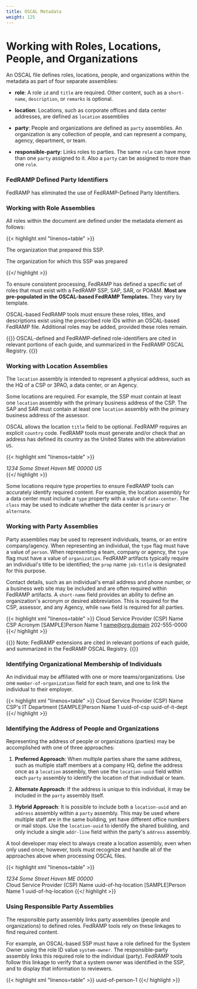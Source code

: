 ```yaml
---
title: OSCAL Metadata
weight: 125
---
```

# Working with Roles, Locations, People, and Organizations

An OSCAL file defines roles, locations, people, and organizations within the
metadata as part of four separate assemblies:

- **role**: A role `id` and `title` are required. Other content, such
    as a `short-name`, `description`, or `remarks` is optional.

- **location**: Locations, such as corporate offices and data center
    addresses, are defined as `location` assemblies

- **party**: People and organizations are defined as `party` assemblies.
    An organization is any collection of people, and can represent a
    company, agency, department, or team.

- **responsible-party**: Links roles to parties. The same `role` can
    have more than one `party` assigned to it. Also a `party` can be
    assigned to more than one `role`.

### FedRAMP Defined Party Identifiers

FedRAMP has eliminated the use of FedRAMP-Defined Party Identifiers.

### Working with Role Assemblies

All roles within the document are defined under the metadata element as
follows:

{{< highlight xml "linenos=table" >}}
<metadata>
    <!-- cut -->
    <role id="prepared-by">
        <title>Prepared By</title>
        <description>
          <p>The organization that prepared this SSP.</p>
        </description>
    </role>
    <role id="prepared-for">
        <title>Prepared For</title>
        <description>
          <p>The organization for which this SSP was prepared</p>
        </description>
    </role>
    <!-- cut -->
</metadata>
{{</ highlight >}}

To ensure consistent processing, FedRAMP has defined a specific set of
roles that must exist with a FedRAMP SSP, SAP, SAR, or POA&M. **Most are
pre-populated in the OSCAL-based FedRAMP Templates.** They vary by
template.

OSCAL-based FedRAMP tools must ensure these roles, titles, and
descriptions exist using the prescribed role IDs within an OSCAL-based
FedRAMP file. Additional roles may be added, provided these roles
remain.

{{<callout>}}
OSCAL-defined and FedRAMP-defined role-identifiers are cited in
relevant portions of each guide, and summarized in the FedRAMP OSCAL
Registry.
{{</callout>}}

### Working with Location Assemblies

The `location` assembly is intended to represent a physical address,
such as the HQ of a CSP or 3PAO, a data center, or an Agency.

Some locations are required. For example, the SSP must contain at
least one `location` assembly with the primary business address of the
CSP. The SAP and SAR must contain at least one `location` assembly with
the primary business address of the assessor.

OSCAL allows the location `title` field to be optional. FedRAMP requires
an explicit `country` code. FedRAMP tools must generate and/or check that
an address has defined its country as the United States with the abbreviation
`US`.

{{< highlight xml "linenos=table" >}}
<metadata>
    <!-- role -->
    <location uuid="uuid-of-hq-location">
        <title>CSP HQ</title>
        <address type="work">
            <addr-line>1234 Some Street</addr-line>
            <city>Haven</city>
            <state>ME</state>
            <postal-code>00000</postal-code>
            <country>US</country>
        </address>
        <prop name="type" class="primary" value="data-center"/>
    </location>
    <!-- party -->
</metadata>
{{</ highlight >}}

Some locations require type properties to ensure FedRAMP tools can
accurately identify required content. For example, the location assembly
for a data center must include a `type` property with a value of
`data-center`. The `class` may be used to indicate whether the data
center is `primary` or `alternate`.

### Working with Party Assemblies

Party assemblies may be used to represent individuals, teams, or an
entire company/agency. When representing an individual, the `type` flag
must have a value of `person`. When representing a team, company or
agency, the `type` flag must have a value of `organization`. FedRAMP
artifacts typically require an individual's title to be identified; the
`prop` name `job-title` is designated for this purpose.

Contact details, such as an individual's email address and phone
number, or a business web site may be included and are often required
within FedRAMP artifacts. A `short-name` field provides an ability to
define an organization's acronym or desired abbreviation. This is
required for the CSP, assessor, and any Agency, while `name` field 
is required for all parties.

{{< highlight xml "linenos=table" >}}
<metadata>
    <!-- role -->
    <party uuid="uuid-of-csp" type="organization">
        <name>Cloud Service Provider (CSP) Name</name>
        <short-name>CSP Acronym</short-name>
        <link href="https://www.csp.com" />
    </party>
    <party uuid="uuid-of-person-1" type="person">
        <name>[SAMPLE]Person Name 1</name>
        <prop name="job-title" value="Individual's Title"/>
        <email-address>name@org.domain</email-address>
        <telephone-number>202-555-0000</telephone-number>
    </party>
</metadata>
{{</ highlight >}}

{{<callout>}}
Note: FedRAMP extensions are cited in relevant portions of each guide, and summarized in the FedRAMP OSCAL Registry.
{{</callout>}}

### Identifying Organizational Membership of Individuals

An individual may be affiliated with one or more teams/organizations. Use one `member-of-organization` field for each team, and one to link the
individual to their employer.

{{< highlight xml "linenos=table" >}}
<metadata>
    <!-- role -->
    <party uuid="uuid-of-csp" type="organization">
        <name>Cloud Service Provider (CSP) Name</name>
    </party>
    <party uuid="uuid-of-it-dept" type="organization">
        <name>CSP's IT Department</name>
    </party>
    <party uuid="uuid-of-person-1" type="person">
        <name>[SAMPLE]Person Name 1</name>
        <member-of-organization>uuid-of-csp</member-of-organization>
        <member-of-organization>uuid-of-it-dept</member-of-organization>
    </party>
</metadata>
{{</ highlight >}}

### Identifying the Address of People and Organizations

Representing the address of people or organizations (parties) may be
accomplished with one of three approaches:

1. **Preferred Approach**: When multiple parties share the same address,
such as multiple staff members at a company HQ, define the address once
as a `location` assembly, then use the `location-uuid` field within each
`party` assembly to identify the location of that individual or team.
1. **Alternate Approach**: If the address is unique to this individual, it
may be included in the `party` assembly itself.

1. **Hybrid Approach**: It is possible to include both a `location-uuid` and
an `address` assembly within a `party` assembly. This may be used where
multiple staff are in the same building, yet have different office
numbers or mail stops. Use the `location-uuid` to identify the shared
building, and only include a single `addr-line` field within the party's
`address` assembly.

A tool developer may elect to always create a location assembly, even
when only used once; however, tools must recognize and handle all of the
approaches above when processing OSCAL files.

{{< highlight xml "linenos=table" >}}
<metadata>
    <!-- cut -->
    <location uuid="uuid-of-hq-location">
        <title>CSP HQ</title>
        <address type="work">
            <addr-line>1234 Some Street</addr-line>
            <city>Haven</city>
            <state>ME</state>
            <postal-code>00000</postal-code>
        </address>
    </location>
    <party uuid="uuid-of-csp" type="organization">
        <name>Cloud Service Provider (CSP) Name</name>
        <location-uuid>uuid-of-hq-location</location-uuid>
    </party>
    <party uuid="uuid-of-person-1" type="person">
        <name>[SAMPLE]Person Name 1</name>
        <prop name="mail-stop" value="A-1"/>
        <location-uuid>uuid-of-hq-location</location-uuid>
    </party>
</metadata>
{{</ highlight >}}

### Using Responsible Party Assemblies

The responsible party assembly links party assemblies (people and
organizations) to defined roles. FedRAMP tools rely on these linkages to
find required content.

For example, an OSCAL-based SSP must have a role defined for the System
Owner using the role ID value `system-owner`. The responsible-party
assembly links this required role to the individual (party). FedRAMP
tools follow this linkage to verify that a system owner was identified
in the SSP, and to display that information to reviewers.

{{< highlight xml "linenos=table" >}}
<metadata>
    <!-- party -->
    <responsible-party role-id="system-owner">
        <party-uuid>uuid-of-person-1</party-uuid>
    </responsible-party>
</metadata>
{{</ highlight >}}
